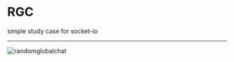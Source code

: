 # RGC
simple study case for socket-io

----
![randomglobalchat](https://user-images.githubusercontent.com/91861324/179326319-e900977a-dc43-474f-8e2b-3763c8aa9d00.png)
